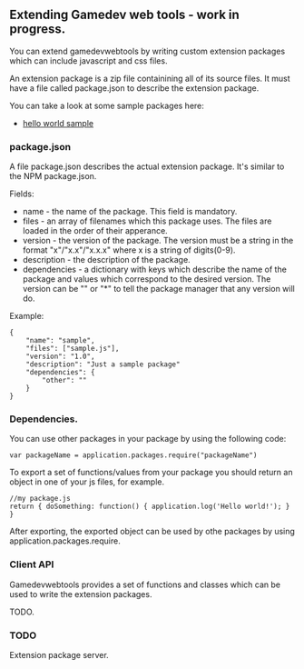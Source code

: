 Extending Gamedev web tools - work in progress.
-------------------------------------------------

You can extend gamedevwebtools by writing custom extension packages
which can include javascript and css files.

An extension package is a zip file containining all of its source files.
It must have a file called package.json to describe the extension package.

You can take a look at some sample packages here:

* [hello world sample](http://github.com/gamedevwebtools/package-sample-hello-world)

### package.json
A file package.json describes the actual extension package. 
It's similar to the NPM package.json.

Fields:

* name - the name of the package. This field is mandatory.
* files - an array of filenames which this package uses. The files are loaded in
  the order of their apperance.
* version - the version of the package. The version must be a string in the format
  "x"/"x.x"/"x.x.x" where x is a string of digits(0-9).
* description - the description of the package.
* dependencies - a dictionary with keys which describe the name of the package
  and values which correspond to the desired version. The version can be "" or "*"
  to tell the package manager that any version will do.

Example:

	{
		"name": "sample",
		"files": ["sample.js"],
		"version": "1.0",
		"description": "Just a sample package"
		"dependencies": {
			"other": ""
		}
	}

### Dependencies.

You can use other packages in your package by using the following code: 

	var packageName = application.packages.require("packageName")

To export a set of functions/values from your package you should return
an object in one of your js files, for example.

	//my package.js
	return { doSomething: function() { application.log('Hello world!'); } }
	
After exporting, the exported object can be used by othe packages by using
application.packages.require.

### Client API

Gamedevwebtools provides a set of functions and classes which can be used
to write the extension packages.

TODO.

### TODO

Extension package server.
